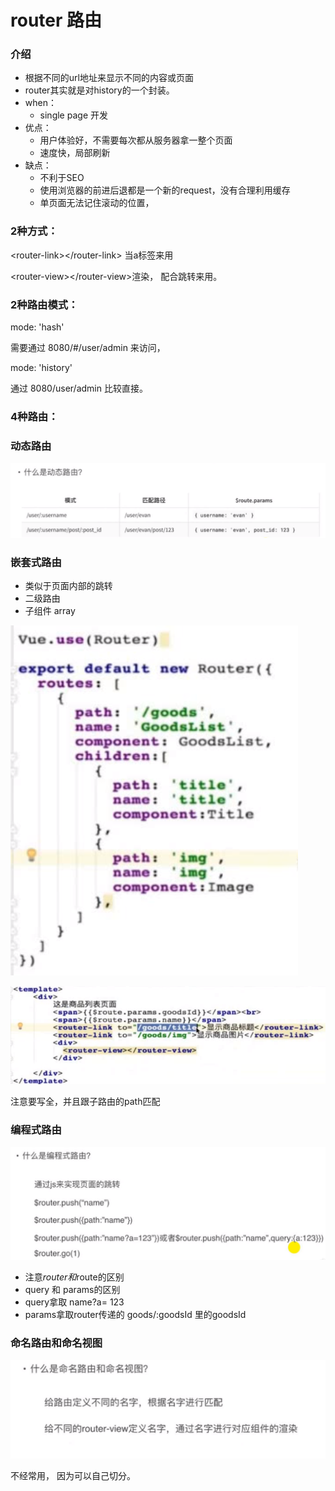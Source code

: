 # router 路由

### 介绍

* 根据不同的url地址来显示不同的内容或页面
* router其实就是对history的一个封装。
* when：
  * single page 开发
* 优点：
  * 用户体验好，不需要每次都从服务器拿一整个页面
  * 速度快，局部刷新
* 缺点：
  * 不利于SEO
  * 使用浏览器的前进后退都是一个新的request，没有合理利用缓存
  * 单页面无法记住滚动的位置，

### 2种方式：

&lt;router-link&gt;&lt;/router-link&gt; 当a标签来用

&lt;router-view&gt;&lt;/router-view&gt;渲染， 配合跳转来用。

### 2种路由模式：

mode: 'hash'

需要通过 8080/\#/user/admin 来访问， 

mode: 'history'

通过 8080/user/admin   比较直接。

### 4种路由：

### 动态路由

![](../.gitbook/assets/image%20%2863%29.png)

### 嵌套式路由

* 类似于页面内部的跳转
* 二级路由
* 子组件 array

![](../.gitbook/assets/image%20%2867%29.png)

![](../.gitbook/assets/image%20%2865%29.png)

注意要写全，并且跟子路由的path匹配

### 编程式路由

![](../.gitbook/assets/image%20%2864%29.png)

* 注意$router 和$route的区别
* query 和 params的区别
* query拿取 name?a= 123 
* params拿取router传递的 goods/:goodsId 里的goodsId



### 命名路由和命名视图



![](../.gitbook/assets/image%20%2869%29.png)

不经常用， 因为可以自己切分。



